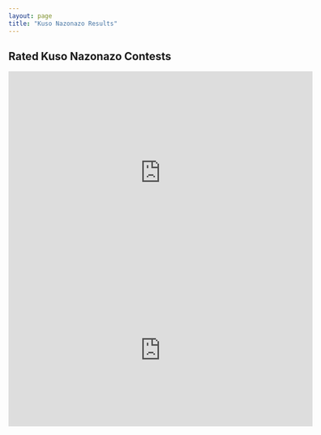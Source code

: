 ```yaml
---
layout: page
title: "Kuso Nazonazo Results"
---
```


## Rated Kuso Nazonazo Contests

<iframe width="600" height="400" style="border:none" src="https://docs.google.com/spreadsheets/d/e/2PACX-1vS6AxBjN46r6G4E49mr946eQVrcrGRLl01dsabmTKI5901TE22HRG4yc7GAUqWQr8QrFn9s9AD_rJfG/pubchart?oid=682395865&amp;format=interactive"></iframe>

<iframe width="600" height="300" style="border:none" src="https://docs.google.com/spreadsheets/d/e/2PACX-1vS6AxBjN46r6G4E49mr946eQVrcrGRLl01dsabmTKI5901TE22HRG4yc7GAUqWQr8QrFn9s9AD_rJfG/pubhtml?gid=0&amp;single=true&amp;widget=true&amp;headers=false"></iframe>